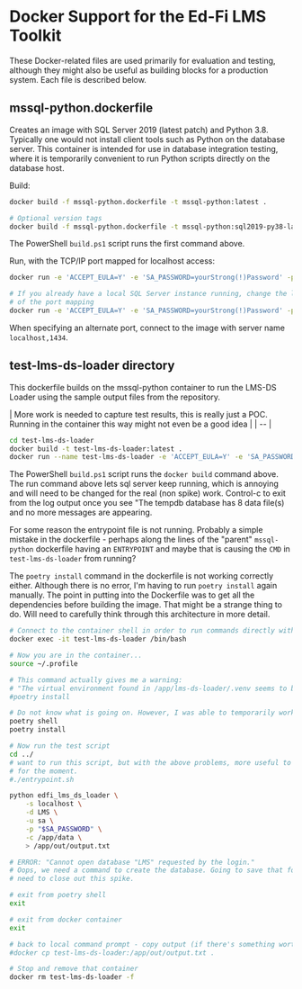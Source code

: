 # Docker Support for the Ed-Fi LMS Toolkit

These Docker-related files are used primarily for evaluation and testing,
although they might also be useful as building blocks for a production system.
Each file is described below.

## mssql-python.dockerfile

Creates an image with SQL Server 2019 (latest patch) and Python 3.8. Typically
one would not install client tools such as Python on the database server. This
container is intended for use in database integration testing, where it is
temporarily convenient to run Python scripts directly on the database host.

Build:

```bash
docker build -f mssql-python.dockerfile -t mssql-python:latest .

# Optional version tags
docker build -f mssql-python.dockerfile -t mssql-python:sql2019-py38-latest .
```

The PowerShell `build.ps1` script runs the first command above.

Run, with the TCP/IP port mapped for localhost access:

```bash
docker run -e 'ACCEPT_EULA=Y' -e 'SA_PASSWORD=yourStrong(!)Password' -p 1433:1433 mssql-python:latest -d

# If you already have a local SQL Server instance running, change the left side
# of the port mapping
docker run -e 'ACCEPT_EULA=Y' -e 'SA_PASSWORD=yourStrong(!)Password' -p 1434:1433 mssql-python:latest -d
```

When specifying an alternate port, connect to the image with server name `localhost,1434`.

## test-lms-ds-loader directory

This dockerfile builds on the mssql-python container to run the LMS-DS Loader
using the sample output files from the repository.

| More work is needed to capture test results, this is really just a POC.
Running in the container this way might not even be a good idea |
| -- |

```bash
cd test-lms-ds-loader
docker build -t test-lms-ds-loader:latest .
docker run --name test-lms-ds-loader -e 'ACCEPT_EULA=Y' -e 'SA_PASSWORD=yourStrong(!)Password' test-lms-ds-loader:latest
```

The PowerShell `build.ps1` script runs the `docker build` command above. The run
command above lets sql server keep running, which is annoying and will need to
be changed for the real (non spike) work. Control-c to exit from the log output
once you see "The tempdb database has 8 data file(s) and no more messages are
appearing.

For some reason the entrypoint file is not running. Probably a simple mistake in
the dockerfile - perhaps along the lines of the "parent" `mssql-python`
dockerfile having an `ENTRYPOINT` and maybe that is causing the `CMD` in
`test-lms-ds-loader` from running?

The `poetry install` command in the dockerfile is not working correctly either.
Although there is no error, I'm having to run `poetry install` again manually.
The point in putting into the Dockerfile was to get all the dependencies before
building the image. That might be a strange thing to do. Will need to carefully
think through this architecture in more detail.

```bash
# Connect to the container shell in order to run commands directly within the container
docker exec -it test-lms-ds-loader /bin/bash

# Now you are in the container...
source ~/.profile

# This command actually gives me a warning:
# "The virtual environment found in /app/lms-ds-loader/.venv seems to be broken."
#poetry install

# Do not know what is going on. However, I was able to temporarily work with this...
poetry shell
poetry install

# Now run the test script
cd ../
# want to run this script, but with the above problems, more useful to run manually
# for the moment.
#./entrypoint.sh

python edfi_lms_ds_loader \
    -s localhost \
    -d LMS \
    -u sa \
    -p "$SA_PASSWORD" \
    -c /app/data \
    > /app/out/output.txt

# ERROR: "Cannot open database "LMS" requested by the login."
# Oops, we need a command to create the database. Going to save that for the real work -
# need to close out this spike.

# exit from poetry shell
exit

# exit from docker container
exit

# back to local command prompt - copy output (if there's something worth copying)
#docker cp test-lms-ds-loader:/app/out/output.txt .

# Stop and remove that container
docker rm test-lms-ds-loader -f
```
